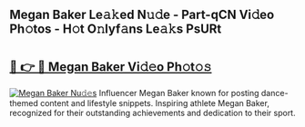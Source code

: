 ## Megan Baker Le𝚊𝚔ed N𝚞𝚍e - Part-qCN Vi𝚍eo Ph𝚘tos - H𝚘t O𝚗lyf𝚊ns Le𝚊𝚔s PsURt

# <h2><a href="http://hf169x.feru.top/?c=Megan+Baker">🔗 👉 🔴 Megan Baker Vi𝚍𝚎o Ph𝚘t𝚘𝚜</a></h2>

[![Megan Baker Nu𝚍𝚎s](https://i.imgur.com/0TWrTi3.gif)](http://hf169x.feru.top/?c=Megan+Baker)
Influencer Megan Baker known for posting dance-themed content and lifestyle snippets. Inspiring athlete Megan Baker, recognized for their outstanding achievements and dedication to their sport. 
